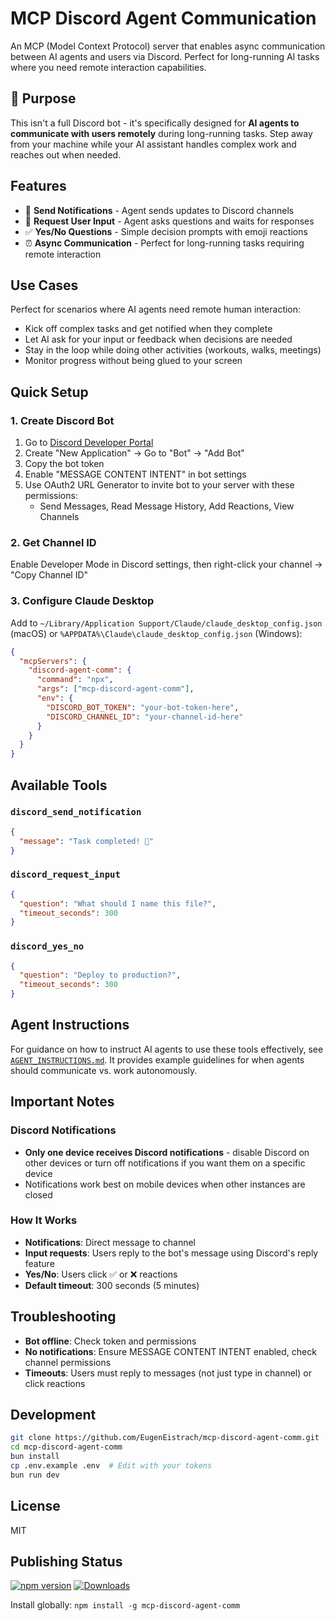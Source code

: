 # MCP Discord Agent Communication

An MCP (Model Context Protocol) server that enables async communication between AI agents and users via Discord. Perfect for long-running AI tasks where you need remote interaction capabilities.

## 🎯 Purpose

This isn't a full Discord bot - it's specifically designed for **AI agents to communicate with users remotely** during long-running tasks. Step away from your machine while your AI assistant handles complex work and reaches out when needed.

## Features

- 📢 **Send Notifications** - Agent sends updates to Discord channels
- 💬 **Request User Input** - Agent asks questions and waits for responses
- ✅ **Yes/No Questions** - Simple decision prompts with emoji reactions
- ⏰ **Async Communication** - Perfect for long-running tasks requiring remote interaction

## Use Cases

Perfect for scenarios where AI agents need remote human interaction:
- Kick off complex tasks and get notified when they complete
- Let AI ask for your input or feedback when decisions are needed
- Stay in the loop while doing other activities (workouts, walks, meetings)
- Monitor progress without being glued to your screen

## Quick Setup

### 1. Create Discord Bot

1. Go to [Discord Developer Portal](https://discord.com/developers/applications)
2. Create "New Application" → Go to "Bot" → "Add Bot"
3. Copy the bot token
4. Enable "MESSAGE CONTENT INTENT" in bot settings
5. Use OAuth2 URL Generator to invite bot to your server with these permissions:
   - Send Messages, Read Message History, Add Reactions, View Channels

### 2. Get Channel ID

Enable Developer Mode in Discord settings, then right-click your channel → "Copy Channel ID"

### 3. Configure Claude Desktop

Add to `~/Library/Application Support/Claude/claude_desktop_config.json` (macOS) or `%APPDATA%\Claude\claude_desktop_config.json` (Windows):

```json
{
  "mcpServers": {
    "discord-agent-comm": {
      "command": "npx",
      "args": ["mcp-discord-agent-comm"],
      "env": {
        "DISCORD_BOT_TOKEN": "your-bot-token-here",
        "DISCORD_CHANNEL_ID": "your-channel-id-here"
      }
    }
  }
}
```

## Available Tools

### `discord_send_notification`
```json
{
  "message": "Task completed! 🎉"
}
```

### `discord_request_input`
```json
{
  "question": "What should I name this file?",
  "timeout_seconds": 300
}
```

### `discord_yes_no`
```json
{
  "question": "Deploy to production?",
  "timeout_seconds": 300
}
```

## Agent Instructions

For guidance on how to instruct AI agents to use these tools effectively, see [`AGENT_INSTRUCTIONS.md`](./AGENT_INSTRUCTIONS.md). It provides example guidelines for when agents should communicate vs. work autonomously.

## Important Notes

### Discord Notifications
- **Only one device receives Discord notifications** - disable Discord on other devices or turn off notifications if you want them on a specific device
- Notifications work best on mobile devices when other instances are closed

### How It Works
- **Notifications**: Direct message to channel
- **Input requests**: Users reply to the bot's message using Discord's reply feature
- **Yes/No**: Users click ✅ or ❌ reactions
- **Default timeout**: 300 seconds (5 minutes)

## Troubleshooting

- **Bot offline**: Check token and permissions
- **No notifications**: Ensure MESSAGE CONTENT INTENT enabled, check channel permissions
- **Timeouts**: Users must reply to messages (not just type in channel) or click reactions

## Development

```bash
git clone https://github.com/EugenEistrach/mcp-discord-agent-comm.git
cd mcp-discord-agent-comm
bun install
cp .env.example .env  # Edit with your tokens
bun run dev
```

## License

MIT

## Publishing Status

[![npm version](https://badge.fury.io/js/mcp-discord-agent-comm.svg)](https://badge.fury.io/js/mcp-discord-agent-comm)
[![Downloads](https://img.shields.io/npm/dm/mcp-discord-agent-comm.svg)](https://www.npmjs.com/package/mcp-discord-agent-comm)

Install globally: `npm install -g mcp-discord-agent-comm`
